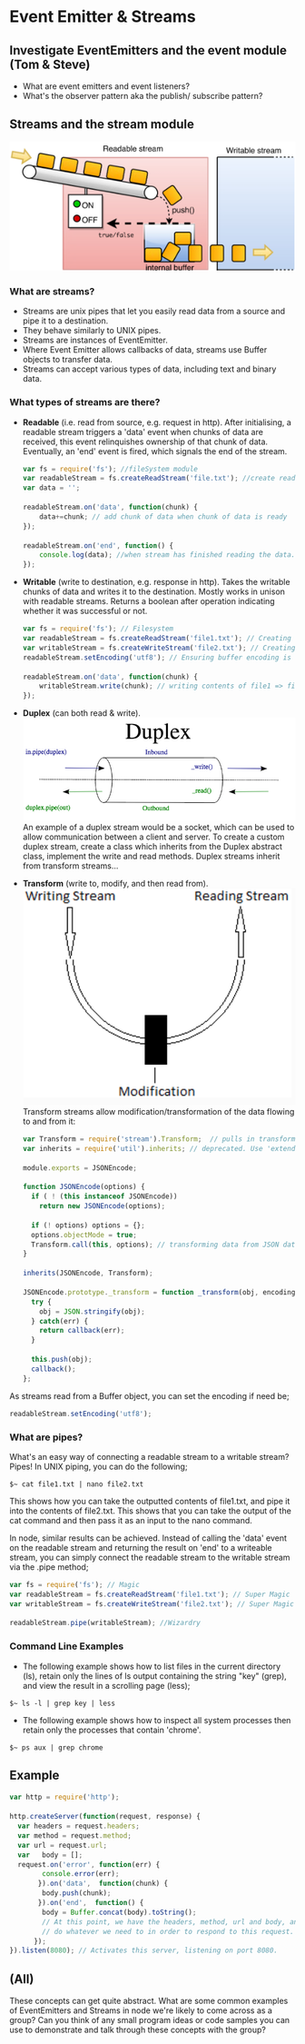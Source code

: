 # Event Emitter & Streams

## Investigate EventEmitters and the event module (Tom & Steve)

- What are event emitters and event listeners?
- What's the observer pattern aka the publish/ subscribe pattern?

## Streams and the stream module

![Pic demonstrating duplex](./rw.png)

### What are streams?

- Streams are unix pipes that let you easily read data from a source and pipe it to a destination.
- They behave similarly to UNIX pipes.
- Streams are instances of EventEmitter.
- Where Event Emitter allows callbacks of data, streams use Buffer objects to transfer data.
- Streams can accept various types of data, including text and binary data.

### What types of streams are there?

- <b>Readable</b> (i.e. read from source, e.g. request in http).
  After initialising, a readable stream triggers a 'data' event when chunks of data are received, this event relinquishes ownership of that chunk of data. Eventually, an 'end' event is fired, which signals the end of the stream.
  ```javascript
  var fs = require('fs'); //fileSystem module
  var readableStream = fs.createReadStream('file.txt'); //create read buffer
  var data = '';

  readableStream.on('data', function(chunk) {
      data+=chunk; // add chunk of data when chunk of data is ready
  });

  readableStream.on('end', function() {
      console.log(data); //when stream has finished reading the data.
  });
  ```

- <b>Writable</b> (write to destination, e.g. response in http).
  Takes the writable chunks of data and writes it to the destination. Mostly works in unison with readable streams. Returns a boolean after operation indicating whether it was successful or not.
  ```javascript
  var fs = require('fs'); // Filesystem
  var readableStream = fs.createReadStream('file1.txt'); // Creating read stream from file1
  var writableStream = fs.createWriteStream('file2.txt'); // Creating write stream for file2
  readableStream.setEncoding('utf8'); // Ensuring buffer encoding is utf-8 (which is 256 possible characters).

  readableStream.on('data', function(chunk) {
      writableStream.write(chunk); // writing contents of file1 => file2
  });
  ```

- <b>Duplex</b> (can both read & write).
  ![Pic demonstrating duplex](./duplex.png)
  An example of a duplex stream would be a socket, which can be used to allow communication between a client and server.
  To create a custom duplex stream, create a class which inherits from the Duplex abstract class, implement the write and read methods. Duplex streams inherit from transform streams...

- <b>Transform</b> (write to, modify, and then read from).
  ![Pic demonstrating transform](./transform.png)
  Transform streams allow modification/transformation of the data flowing to and from it:
  ```javascript
  var Transform = require('stream').Transform;  // pulls in transform module
  var inherits = require('util').inherits; // deprecated. Use 'extends'

  module.exports = JSONEncode;

  function JSONEncode(options) {  
    if ( ! (this instanceof JSONEncode))
      return new JSONEncode(options);

    if (! options) options = {};
    options.objectMode = true;
    Transform.call(this, options); // transforming data from JSON data
  }

  inherits(JSONEncode, Transform);

  JSONEncode.prototype._transform = function _transform(obj, encoding, callback) {  
    try {
      obj = JSON.stringify(obj);
    } catch(err) {
      return callback(err);
    }

    this.push(obj);
    callback();
  };
  ```

As streams read from a Buffer object, you can set the encoding if need be;

```javascript
readableStream.setEncoding('utf8');
```

### What are pipes?

What's an easy way of connecting a readable stream to a writable stream? Pipes! In UNIX piping, you can do the following;

```
$~ cat file1.txt | nano file2.txt
```
This shows how you can take the outputted contents of file1.txt, and pipe it into the contents of file2.txt.
This shows that you can take the output of the cat command and then pass it as an input to the nano command.

In node, similar results can be achieved. Instead of calling the 'data' event on the readable stream and returning the result on 'end' to a writeable stream, you can simply connect the readable stream to the writable stream via the .pipe method;

```javascript
var fs = require('fs'); // Magic
var readableStream = fs.createReadStream('file1.txt'); // Super Magic
var writableStream = fs.createWriteStream('file2.txt'); // Super Magic

readableStream.pipe(writableStream); //Wizardry
```

### Command Line Examples

- The following example shows how to list files in the current directory (ls), retain only the lines of ls output containing the string "key" (grep), and view the result in a scrolling page (less);
```
$~ ls -l | grep key | less
```
- The following example shows how to inspect all system processes then retain only the processes that contain 'chrome'.
```
$~ ps aux | grep chrome
```

## Example
```javascript
var http = require('http');

http.createServer(function(request, response) {
  var headers = request.headers;
  var method = request.method;
  var url = request.url;
  var   body = [];
  request.on('error', function(err) {
        console.error(err);
       }).on('data',  function(chunk) {
        body.push(chunk);
       }).on('end',  function() {
        body = Buffer.concat(body).toString();
        // At this point, we have the headers, method, url and body, and can now
        // do whatever we need to in order to respond to this request.
      });
}).listen(8080); // Activates this server, listening on port 8080.

```

## (All)

These concepts can get quite abstract. What are some common examples of EventEmitters and Streams in node we're likely to come across as a group? Can you think of any small program ideas or code samples you can use to demonstrate and talk through these concepts with the group?
